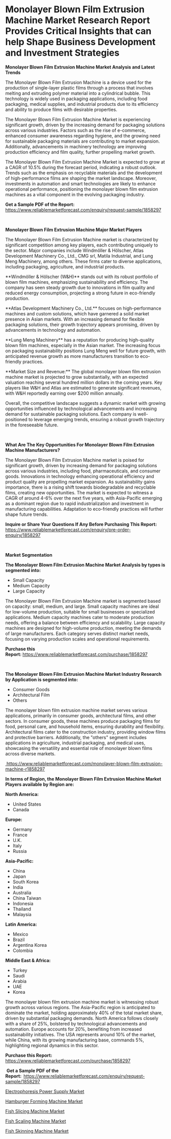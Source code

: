 <p><h1>Monolayer Blown Film Extrusion Machine Market Research Report Provides Critical Insights that can help Shape Business Development and Investment Strategies</h1></p><p><strong>Monolayer Blown Film Extrusion Machine Market Analysis and Latest Trends</strong></p>
<p><p>The Monolayer Blown Film Extrusion Machine is a device used for the production of single-layer plastic films through a process that involves melting and extruding polymer material into a cylindrical bubble. This technology is widely used in packaging applications, including food packaging, medical supplies, and industrial products due to its efficiency and ability to produce films with desirable properties.</p><p>The Monolayer Blown Film Extrusion Machine Market is experiencing significant growth, driven by the increasing demand for packaging solutions across various industries. Factors such as the rise of e-commerce, enhanced consumer awareness regarding hygiene, and the growing need for sustainable packaging materials are contributing to market expansion. Additionally, advancements in machinery technology are improving production efficiency and film quality, further propelling market growth.</p><p>The Monolayer Blown Film Extrusion Machine Market is expected to grow at a CAGR of 10.5% during the forecast period, indicating a robust outlook. Trends such as the emphasis on recyclable materials and the development of high-performance films are shaping the market landscape. Moreover, investments in automation and smart technologies are likely to enhance operational performance, positioning the monolayer blown film extrusion machines as a vital component in the evolving packaging industry.</p></p>
<p><strong>Get a Sample PDF of the Report:&nbsp;</strong> <a href="https://www.reliablemarketforecast.com/enquiry/request-sample/1858297?utm_campaign=1080&utm_medium=2&utm_source=Github&utm_content=ia&utm_term=11042025&utm_id=monolayer-blown-film-extrusion-machine">https://www.reliablemarketforecast.com/enquiry/request-sample/1858297</a></p>
<p>&nbsp;</p>
<p><strong>Monolayer Blown Film Extrusion Machine Major Market Players</strong></p>
<p><p>The Monolayer Blown Film Extrusion Machine market is characterized by significant competition among key players, each contributing uniquely to the sector. Major companies include Windmöller & Hölscher, Atlas Development Machinery Co., Ltd., CMG srl, Matila Industrial, and Lung Meng Machinery, among others. These firms cater to diverse applications, including packaging, agriculture, and industrial products.</p><p>**Windmöller & Hölscher (W&H)** stands out with its robust portfolio of blown film machines, emphasizing sustainability and efficiency. The company has seen steady growth due to innovations in film quality and reduced energy consumption, projecting a strong future in eco-friendly production.</p><p>**Atlas Development Machinery Co., Ltd.** focuses on high-performance machines and custom solutions, which have garnered a solid market presence in Asian markets. With an increasing demand for flexible packaging solutions, their growth trajectory appears promising, driven by advancements in technology and automation.</p><p>**Lung Meng Machinery** has a reputation for producing high-quality blown film machines, especially in the Asian market. The increasing focus on packaging sustainability positions Lung Meng well for future growth, with anticipated revenue growth as more manufacturers transition to eco-friendly practices.</p><p>**Market Size and Revenue:** The global monolayer blown film extrusion machine market is projected to grow substantially, with an expected valuation reaching several hundred million dollars in the coming years. Key players like W&H and Atlas are estimated to generate significant revenues, with W&H reportedly earning over $200 million annually.</p><p>Overall, the competitive landscape suggests a dynamic market with growing opportunities influenced by technological advancements and increasing demand for sustainable packaging solutions. Each company is well-positioned to leverage emerging trends, ensuring a robust growth trajectory in the foreseeable future.</p></p>
<p>&nbsp;</p>
<p><strong>What Are The Key Opportunities For Monolayer Blown Film Extrusion Machine Manufacturers?</strong></p>
<p><p>The Monolayer Blown Film Extrusion Machine market is poised for significant growth, driven by increasing demand for packaging solutions across various industries, including food, pharmaceuticals, and consumer goods. Innovations in technology enhancing operational efficiency and product quality are propelling market expansion. As sustainability gains importance, there is a rising shift towards biodegradable and recyclable films, creating new opportunities. The market is expected to witness a CAGR of around 4-6% over the next five years, with Asia-Pacific emerging as a dominant region due to rapid industrialization and investment in manufacturing capabilities. Adaptation to eco-friendly practices will further shape future trends.</p></p>
<p><strong>Inquire or Share Your Questions If Any Before Purchasing This Report:</strong> <a href="https://www.reliablemarketforecast.com/enquiry/pre-order-enquiry/1858297?utm_campaign=1080&utm_medium=2&utm_source=Github&utm_content=ia&utm_term=11042025&utm_id=monolayer-blown-film-extrusion-machine">https://www.reliablemarketforecast.com/enquiry/pre-order-enquiry/1858297</a></p>
<p>&nbsp;</p>
<p><strong>Market Segmentation</strong></p>
<p><strong>The Monolayer Blown Film Extrusion Machine Market Analysis by types is segmented into:</strong></p>
<p><ul><li>Small Capacity</li><li>Medium Capacity</li><li>Large Capacity</li></ul></p>
<p><p>The Monolayer Blown Film Extrusion Machine market is segmented based on capacity: small, medium, and large. Small capacity machines are ideal for low-volume production, suitable for small businesses or specialized applications. Medium capacity machines cater to moderate production needs, offering a balance between efficiency and scalability. Large capacity machines are designed for high-volume production, meeting the demands of large manufacturers. Each category serves distinct market needs, focusing on varying production scales and operational requirements.</p></p>
<p><strong>Purchase this Report:&nbsp;</strong><a href="https://www.reliablemarketforecast.com/purchase/1858297?utm_campaign=1080&utm_medium=2&utm_source=Github&utm_content=ia&utm_term=11042025&utm_id=monolayer-blown-film-extrusion-machine">https://www.reliablemarketforecast.com/purchase/1858297</a></p>
<p>&nbsp;</p>
<p><strong>The Monolayer Blown Film Extrusion Machine Market Industry Research by Application is segmented into:</strong></p>
<p><ul><li>Consumer Goods</li><li>Architectural Film</li><li>Others</li></ul></p>
<p><p>The monolayer blown film extrusion machine market serves various applications, primarily in consumer goods, architectural films, and other sectors. In consumer goods, these machines produce packaging films for food, personal care, and household items, ensuring durability and flexibility. Architectural films cater to the construction industry, providing window films and protective barriers. Additionally, the "others" segment includes applications in agriculture, industrial packaging, and medical uses, showcasing the versatility and essential role of monolayer blown films across diverse markets.</p></p>
<p><a href="https://www.reliablemarketforecast.com/monolayer-blown-film-extrusion-machine-r1858297?utm_campaign=1080&utm_medium=2&utm_source=Github&utm_content=ia&utm_term=11042025&utm_id=monolayer-blown-film-extrusion-machine">&nbsp;https://www.reliablemarketforecast.com/monolayer-blown-film-extrusion-machine-r1858297</a></p>
<p><strong>In terms of Region, the Monolayer Blown Film Extrusion Machine Market Players available by Region are:</strong></p>
<p>
    <p> <strong> North America: </strong>
        <ul>
            <li>United States</li>
            <li>Canada</li>
        </ul>
        </p> 
    <p> <strong> Europe: </strong>
        <ul>
            <li>Germany</li>
            <li>France</li>
            <li>U.K.</li>
            <li>Italy</li>
            <li>Russia</li>
        </ul>
        </p> 
    <p> <strong> Asia-Pacific: </strong>
        <ul>
            <li>China</li>
            <li>Japan</li>
            <li>South Korea</li>
            <li>India</li>
            <li>Australia</li>
            <li>China Taiwan</li>
            <li>Indonesia</li>
            <li>Thailand</li>
            <li>Malaysia</li>
        </ul>
        </p> 
    <p> <strong> Latin America: </strong>
        <ul>
            <li>Mexico</li>
            <li>Brazil</li>
            <li>Argentina Korea</li>
            <li>Colombia</li>
        </ul>
        </p> 
    <p> <strong> Middle East & Africa: </strong>
        <ul>
            <li>Turkey</li>
            <li>Saudi</li>
            <li>Arabia</li>
            <li>UAE</li>
            <li>Korea</li>
        </ul>
    </p>
    </p>
<p><p>The monolayer blown film extrusion machine market is witnessing robust growth across various regions. The Asia-Pacific region is anticipated to dominate the market, holding approximately 40% of the total market share, driven by substantial packaging demands. North America follows closely with a share of 25%, bolstered by technological advancements and automation. Europe accounts for 20%, benefiting from increased sustainability initiatives. The USA represents around 10% of the market, while China, with its growing manufacturing base, commands 5%, highlighting regional dynamics in this sector.</p></p>
<p><strong>Purchase this Report: </strong><a href="https://www.reliablemarketforecast.com/purchase/1858297?utm_campaign=1080&utm_medium=2&utm_source=Github&utm_content=ia&utm_term=11042025&utm_id=monolayer-blown-film-extrusion-machine">https://www.reliablemarketforecast.com/purchase/1858297</a></p>
<p>&nbsp;<strong>Get a Sample PDF of the Report:&nbsp;&nbsp;</strong><a href="https://www.reliablemarketforecast.com/enquiry/request-sample/1858297?utm_campaign=1080&utm_medium=2&utm_source=Github&utm_content=ia&utm_term=11042025&utm_id=monolayer-blown-film-extrusion-machine">https://www.reliablemarketforecast.com/enquiry/request-sample/1858297</a></p>
<p><strong></strong></p>
<p><p><a href="https://github.com/alasmyayock/Market-Research-Report-List-1/blob/main/electrophoresis-power-supply-market.md?utm_campaign=1080&utm_medium=2&utm_source=Github&utm_content=ia&utm_term=11042025&utm_id=monolayer-blown-film-extrusion-machine">Electrophoresis Power Supply Market</a></p><p><a href="https://github.com/mateyappiazo/Market-Research-Report-List-1/blob/main/hamburger-forming-machine-market.md?utm_campaign=1080&utm_medium=2&utm_source=Github&utm_content=ia&utm_term=11042025&utm_id=monolayer-blown-film-extrusion-machine">Hamburger Forming Machine Market</a></p><p><a href="https://github.com/gunbybeahmg1/Market-Research-Report-List-1/blob/main/fish-slicing-machine-market.md?utm_campaign=1080&utm_medium=2&utm_source=Github&utm_content=ia&utm_term=11042025&utm_id=monolayer-blown-film-extrusion-machine">Fish Slicing Machine Market</a></p><p><a href="https://github.com/voetzeszuh/Market-Research-Report-List-1/blob/main/fish-scaling-machine-market.md?utm_campaign=1080&utm_medium=2&utm_source=Github&utm_content=ia&utm_term=11042025&utm_id=monolayer-blown-film-extrusion-machine">Fish Scaling Machine Market</a></p><p><a href="https://github.com/celpabembes/Market-Research-Report-List-1/blob/main/fish-skinning-machine-market.md?utm_campaign=1080&utm_medium=2&utm_source=Github&utm_content=ia&utm_term=11042025&utm_id=monolayer-blown-film-extrusion-machine">Fish Skinning Machine Market</a></p></p>